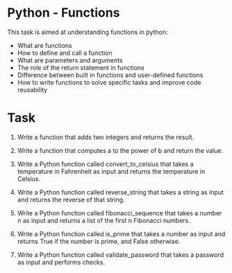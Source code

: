 # Python - Functions

This task is aimed at understanding functions in python:
* What are functions
* How to define and call a function
* What are parameters and arguments
* The role of the return statement in functions
* Difference between built in functions and user-defined functions
* How to write functions to solve specific tasks and improve code reusability

# Task

1. Write a function that adds two integers and returns the result.

2. Write a function that computes a to the power of b and return the value.

3. Write a Python function called convert_to_celsius that takes a temperature in Fahrenheit as input and returns the temperature in Celsius.

4. Write a Python function called reverse_string that takes a string as input and returns the reverse of that string.

5. Write a Python function called fibonacci_sequence that takes a number n as input and returns a list of the first n Fibonacci numbers.

6. Write a Python function called is_prime that takes a number as input and returns True if the number is prime, and False otherwise.

7. Write a Python function called validate_password that takes a password as input and performs checks.
